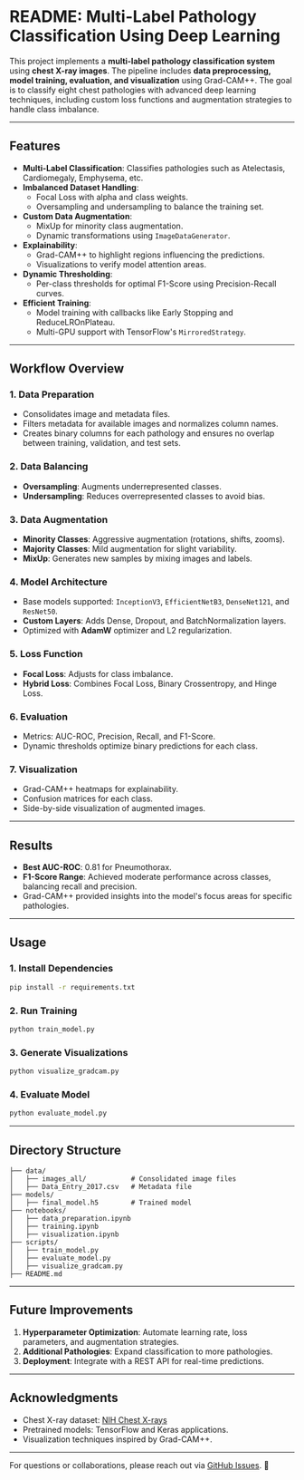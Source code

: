 # README: Multi-Label Pathology Classification Using Deep Learning

This project implements a **multi-label pathology classification system** using **chest X-ray images**. The pipeline includes **data preprocessing, model training, evaluation, and visualization** using Grad-CAM++. The goal is to classify eight chest pathologies with advanced deep learning techniques, including custom loss functions and augmentation strategies to handle class imbalance.

---

## **Features**

- **Multi-Label Classification**: Classifies pathologies such as Atelectasis, Cardiomegaly, Emphysema, etc.
- **Imbalanced Dataset Handling**:
  - Focal Loss with alpha and class weights.
  - Oversampling and undersampling to balance the training set.
- **Custom Data Augmentation**:
  - MixUp for minority class augmentation.
  - Dynamic transformations using `ImageDataGenerator`.
- **Explainability**:
  - Grad-CAM++ to highlight regions influencing the predictions.
  - Visualizations to verify model attention areas.
- **Dynamic Thresholding**:
  - Per-class thresholds for optimal F1-Score using Precision-Recall curves.
- **Efficient Training**:
  - Model training with callbacks like Early Stopping and ReduceLROnPlateau.
  - Multi-GPU support with TensorFlow's `MirroredStrategy`.

---

## **Workflow Overview**

### 1. **Data Preparation**
   - Consolidates image and metadata files.
   - Filters metadata for available images and normalizes column names.
   - Creates binary columns for each pathology and ensures no overlap between training, validation, and test sets.

### 2. **Data Balancing**
   - **Oversampling**: Augments underrepresented classes.
   - **Undersampling**: Reduces overrepresented classes to avoid bias.

### 3. **Data Augmentation**
   - **Minority Classes**: Aggressive augmentation (rotations, shifts, zooms).
   - **Majority Classes**: Mild augmentation for slight variability.
   - **MixUp**: Generates new samples by mixing images and labels.

### 4. **Model Architecture**
   - Base models supported: `InceptionV3`, `EfficientNetB3`, `DenseNet121`, and `ResNet50`.
   - **Custom Layers**: Adds Dense, Dropout, and BatchNormalization layers.
   - Optimized with **AdamW** optimizer and L2 regularization.

### 5. **Loss Function**
   - **Focal Loss**: Adjusts for class imbalance.
   - **Hybrid Loss**: Combines Focal Loss, Binary Crossentropy, and Hinge Loss.

### 6. **Evaluation**
   - Metrics: AUC-ROC, Precision, Recall, and F1-Score.
   - Dynamic thresholds optimize binary predictions for each class.

### 7. **Visualization**
   - Grad-CAM++ heatmaps for explainability.
   - Confusion matrices for each class.
   - Side-by-side visualization of augmented images.

---

## **Results**

- **Best AUC-ROC**: 0.81 for Pneumothorax.
- **F1-Score Range**: Achieved moderate performance across classes, balancing recall and precision.
- Grad-CAM++ provided insights into the model's focus areas for specific pathologies.

---

## **Usage**

### **1. Install Dependencies**
```bash
pip install -r requirements.txt
```

### **2. Run Training**
```bash
python train_model.py
```

### **3. Generate Visualizations**
```bash
python visualize_gradcam.py
```

### **4. Evaluate Model**
```bash
python evaluate_model.py
```

---

## **Directory Structure**

```
├── data/
│   ├── images_all/           # Consolidated image files
│   ├── Data_Entry_2017.csv   # Metadata file
├── models/
│   ├── final_model.h5        # Trained model
├── notebooks/
│   ├── data_preparation.ipynb
│   ├── training.ipynb
│   ├── visualization.ipynb
├── scripts/
│   ├── train_model.py
│   ├── evaluate_model.py
│   ├── visualize_gradcam.py
├── README.md
```

---

## **Future Improvements**

1. **Hyperparameter Optimization**: Automate learning rate, loss parameters, and augmentation strategies.
2. **Additional Pathologies**: Expand classification to more pathologies.
3. **Deployment**: Integrate with a REST API for real-time predictions.

---

## **Acknowledgments**

- Chest X-ray dataset: [NIH Chest X-rays](https://www.nhlbi.nih.gov/science/x-ray-dataset)
- Pretrained models: TensorFlow and Keras applications.
- Visualization techniques inspired by Grad-CAM++.

---

For questions or collaborations, please reach out via [GitHub Issues](https://github.com/santos1979). 🎉
